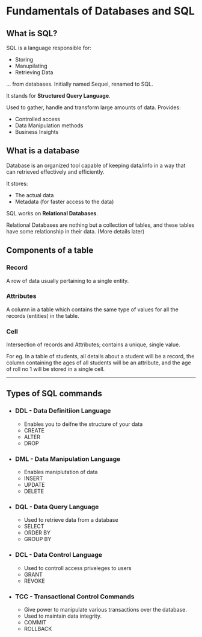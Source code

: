 # Fundamentals of Databases and SQL

## What is SQL?
SQL is a language responsible for:
- Storing
- Manupilating
- Retrieving Data

... from databases. Initially named Sequel, renamed to SQL.

It stands for **Structured Query Language**.

Used to gather, handle and transform large amounts of data.
Provides:
- Controlled access
- Data Manipulation methods
- Business Insights


## What is a database 
Database is an organized tool capable of keeping data/info in a way that can retrieved effectively and efficiently.

It stores:
- The actual data
- Metadata (for faster access to the data)

SQL works on **Relational Databases**.

Relational Databases are nothing but a collection of tables, and these tables have some relationship in their data. (More details later)

## Components of a table
### Record
A row of data usually pertaining to a single entity.
### Attributes
A column in a table which contains the same type of values for all the records (entities) in the table.
### Cell
Intersection of records and Attributes; contains a unique, single value.

For eg.
In a table of students, all details about a student will be a record, the column containing the ages of all students will be an attribute, and the age of roll no 1 will be stored in a single cell.

------------
## Types of SQL commands
- ### DDL - Data Definitiion Language
  - Enables you to deifne the structure of your data
  - CREATE
  - ALTER
  - DROP
- ### DML - Data Manipulation Language
  - Enables maniplutation of data
  - INSERT
  - UPDATE
  - DELETE
- ### DQL - Data Query Language
  - Used to retrieve data from a database
  - SELECT
  - ORDER BY
  - GROUP BY
- ### DCL - Data Control Language
  - Used to controll access priveleges to users
  - GRANT
  - REVOKE
- ### TCC - Transactional Control Commands
  - Give power to manipulate various transactions over the database.
  - Used to maintain data integrity.
  - COMMIT
  - ROLLBACK